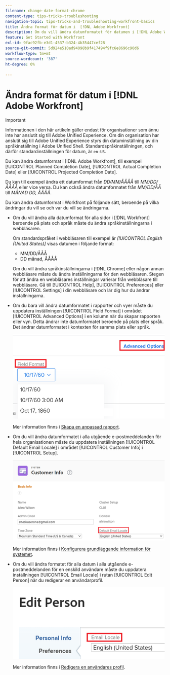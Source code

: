 ```yaml
---
filename: change-date-format-chrome
content-type: tips-tricks-troubleshooting
navigation-topic: tips-tricks-and-troubleshooting-workfront-basics
title: Ändra format för datum i  [!DNL Adobe Workfront]
description: Om du vill ändra datumformatet för datumen i [!DNL Adobe Workfront] måste du ändra språkinställningarna i webbläsaren.
feature: Get Started with Workfront
exl-id: 9fac92fb-e3d1-4537-b324-4b35447cef28
source-git-commit: 5d924e510ad94098b9f417494f9fc6e8696c90d6
workflow-type: tm+mt
source-wordcount: '387'
ht-degree: 0%

---
```


# Ändra format för datum i [!DNL Adobe Workfront]

<!--this article used to be called "Change the date format in Adobe Workfront when using Chrome". The team decieded to make it more generic and hide the steps. Also see drafted content below-->

>[!IMPORTANT]
>
> Informationen i den här artikeln gäller endast för organisationer som ännu inte har anslutit sig till Adobe Unified Experience.
> Om din organisation har anslutit sig till Adobe Unified Experience styrs din datuminställning av din språkinställning i Adobe Unified Shell. Standardspråkinställningen, och därför standardinställningen för datum, är `en-US`.

Du kan ändra datumformat i [!DNL Adobe Workfront], till exempel [!UICONTROL Planned Completion Date], [!UICONTROL Actual Completion Date] eller [!UICONTROL Projected Completion Date].

Du kan till exempel ändra ett datumformat från _DD/MM/ÅÅÅÅ_ till _MM/DD/ÅÅÅÅ_ eller vice versa.
Du kan också ändra datumformatet från _MM/DD/ÅÅ_ till _MÅNAD DD, ÅÅÅÅ_.

Du kan ändra datumformat i Workfront på följande sätt, beroende på vilka ändringar du vill se och var du vill se ändringarna.

* Om du vill ändra alla datumformat för alla sidor i [!DNL Workfront] beroende på plats och språk måste du ändra språkinställningarna i webbläsaren.

  Om standardspråket i webbläsaren till exempel är *[!UICONTROL English (United States)]* visas datumen i följande format:

   * MM/DD/ÅÅÅ
   * DD månad, ÅÅÅÅ

  Om du vill ändra språkinställningarna i [!DNL Chrome] eller någon annan webbläsare måste du ändra inställningarna för den webbläsaren. Stegen för att ändra en webbläsares inställningar varierar från webbläsare till webbläsare. Gå till [!UICONTROL Help], [!UICONTROL Preferences] eller [!UICONTROL Settings] i din webbläsare och lär dig hur du ändrar inställningarna.

* Om du bara vill ändra datumformatet i rapporter och vyer måste du uppdatera inställningen [!UICONTROL Field Format] i området [!UICONTROL Advanced Options] i en kolumn när du skapar rapporten eller vyn. Detta ändrar inte datumformatet beroende på plats eller språk. Det ändrar datumformatet i kontexten för samma plats eller språk.

  ![](assets/field-format-in-advanced-options-of-a-view-highlighted.png)

  Mer information finns i [Skapa en anpassad rapport](../../reports-and-dashboards/reports/creating-and-managing-reports/create-custom-report.md).

* Om du vill ändra datumformatet i alla utgående e-postmeddelanden för hela organisationen måste du uppdatera inställningen [!UICONTROL Default Email Locale] i området [!UICONTROL Customer Info] i [!UICONTROL Setup].

  ![](assets/default-email-locale-field.png)

  Mer information finns i [Konfigurera grundläggande information för systemet](../../administration-and-setup/get-started-wf-administration/configure-basic-info.md).

* Om du vill ändra formatet för alla datum i alla utgående e-postmeddelanden för en enskild användare måste du uppdatera inställningen [!UICONTROL Email Locale] i rutan [!UICONTROL Edit Person] när du redigerar en användarprofil.

  ![](assets/email-locale-for-user-profile-highlighted.png)

  Mer information finns i [Redigera en användares profil](../../administration-and-setup/add-users/create-and-manage-users/edit-a-users-profile.md).

<!--drafted because we should not document steps for a third-party application

To change your language settings in Chrome:

1. Click the 3-dots in the top right corner of your Chrome interface, then click **Settings**.
1. On the left area of the Settings page, expand **Advanced**, then click **Languages**.  
   Or  
   Search for *language*&nbsp;at the top of the Settings page, then click **Languages**.

1. In the **Language** list, locate the language and region that use your preferred date format.

   **Example:** If you speak English and you want the date format to be MM/DD/YYYY, you would select **English (United States)**. If you speak English and you want the date format to be DD/MM/YYY, you would select **English (United Kingdom)**.

1. (Conditional) If the language and region you want to use are not visible in the list, click **Add languages** to add it to the list.
1. Click the 3-dot menu next to the language and region you want to use, then click **Move to the top**.
1. Return to the Workfront interface, then refresh the page.  
   The date format is now updated in projects and other areas of Workfront that use MM/DD/YYYY or DD/MM/YYYY format when displaying dates.

   -->
